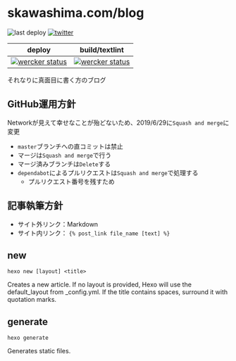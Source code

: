 # skawashima.com/blog

![last deploy](https://img.shields.io/github/last-commit/sKawashima/blog/master.svg?label=last%20deploy&style=flat-square)
[![twitter](https://img.shields.io/twitter/follow/_sKawashima.svg?style=social)](https://twitter.com/_sKawashima)

|deploy|build/textlint|
|:-:|:-:|
|[![wercker status](https://app.wercker.com/status/bdfe562be9e172b083555c9875ce44cd/m/master "wercker status")](https://app.wercker.com/project/byKey/bdfe562be9e172b083555c9875ce44cd)|[![wercker status](https://app.wercker.com/status/bdfe562be9e172b083555c9875ce44cd/m/ "wercker status")](https://app.wercker.com/project/byKey/bdfe562be9e172b083555c9875ce44cd)|

それなりに真面目に書く方のブログ

## GitHub運用方針

Networkが見えて幸せなことが殆どないため、2019/6/29に`Squash and merge`に変更

* `master`ブランチへの直コミットは禁止
* マージは`Squash and merge`で行う
* マージ済みブランチは`Delete`する
* `dependabot`によるプルリクエストは`Squash and merge`で処理する
  * プルリクエスト番号を残すため

## 記事執筆方針

* サイト外リンク：Markdown
* サイト内リンク： `{% post_link file_name [text] %}`

## new

```shell
hexo new [layout] <title>
```

Creates a new article. If no layout is provided, Hexo will use the default_layout from _config.yml. If the title contains spaces, surround it with quotation marks.

## generate

```shell
hexo generate
```

Generates static files.
